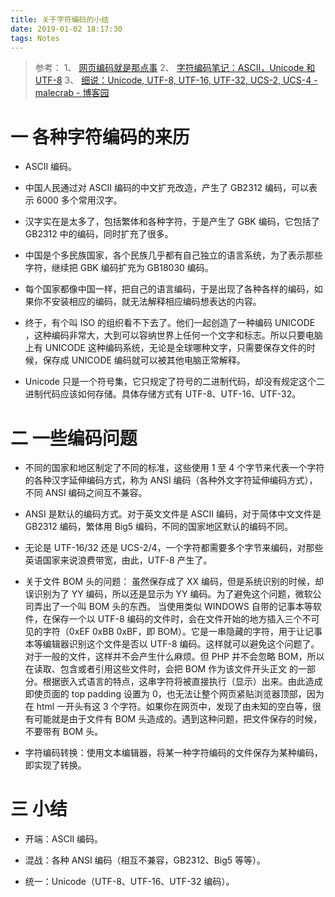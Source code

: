 ```yaml
---
title: 关于字符编码的小结
date: 2019-01-02 18:17:30
tags: Notes
---
```

> 参考：
1、 [网页编码就是那点事](http://blog.jobbole.com/30526/)
2、 [字符编码笔记：ASCII，Unicode 和 UTF-8](https://www.ruanyifeng.com/blog/2007/10/ascii_unicode_and_utf-8.html)
3、 [细说：Unicode, UTF-8, UTF-16, UTF-32, UCS-2, UCS-4 - malecrab - 博客园](https://www.cnblogs.com/malecrab/p/5300503.html)

# 一 各种字符编码的来历
- ASCII 编码。

- 中国人民通过对 ASCII 编码的中文扩充改造，产生了 GB2312 编码，可以表示 6000 多个常用汉字。

- 汉字实在是太多了，包括繁体和各种字符，于是产生了 GBK 编码，它包括了 GB2312 中的编码，同时扩充了很多。

- 中国是个多民族国家，各个民族几乎都有自己独立的语言系统，为了表示那些字符，继续把 GBK 编码扩充为 GB18030 编码。

- 每个国家都像中国一样，把自己的语言编码，于是出现了各种各样的编码，如果你不安装相应的编码，就无法解释相应编码想表达的内容。

- 终于，有个叫 ISO 的组织看不下去了。他们一起创造了一种编码 UNICODE ，这种编码非常大，大到可以容纳世界上任何一个文字和标志。所以只要电脑上有 UNICODE 这种编码系统，无论是全球哪种文字，只需要保存文件的时候，保存成 UNICODE 编码就可以被其他电脑正常解释。

- Unicode 只是一个符号集，它只规定了符号的二进制代码，却没有规定这个二进制代码应该如何存储。具体存储方式有 UTF-8、UTF-16、UTF-32。

# 二 一些编码问题
- 不同的国家和地区制定了不同的标准，这些使用 1 至 4 个字节来代表一个字符的各种汉字延伸编码方式，称为 ANSI 编码（各种外文字符延伸编码方式），不同 ANSI 编码之间互不兼容。

- ANSI 是默认的编码方式。对于英文文件是 ASCII 编码，对于简体中文文件是 GB2312 编码，繁体用 Big5 编码，不同的国家地区默认的编码不同。

- 无论是 UTF-16/32 还是 UCS-2/4，一个字符都需要多个字节来编码，对那些英语国家来说浪费带宽，由此，UTF-8 产生了。

- 关于文件 BOM 头的问题：
虽然保存成了 XX 编码，但是系统识别的时候，却误识别为了 YY 编码，所以还是显示为 YY 编码。为了避免这个问题，微软公司弄出了一个叫 BOM 头的东西。
当使用类似 WINDOWS 自带的记事本等软件，在保存一个以 UTF-8 编码的文件时，会在文件开始的地方插入三个不可见的字符（0xEF 0xBB 0xBF，即 BOM）。它是一串隐藏的字符，用于让记事本等编辑器识别这个文件是否以 UTF-8 编码。这样就可以避免这个问题了。对于一般的文件，这样并不会产生什么麻烦。但 PHP 并不会忽略 BOM，所以在读取、包含或者引用这些文件时，会把 BOM 作为该文件开头正文 的一部分。根据嵌入式语言的特点，这串字符将被直接执行（显示）出来。由此造成即使页面的 top padding 设置为 0，也无法让整个网页紧贴浏览器顶部，因为在 html 一开头有这 3 个字符。如果你在网页中，发现了由未知的空白等，很有可能就是由于文件有 BOM 头造成的。遇到这种问题，把文件保存的时候，不要带有 BOM 头。

- 字符编码转换：使用文本编辑器，将某一种字符编码的文件保存为某种编码，即实现了转换。

# 三 小结
- 开端：ASCII 编码。

- 混战：各种 ANSI 编码（相互不兼容，GB2312、Big5 等等）。

- 统一：Unicode（UTF-8、UTF-16、UTF-32 编码）。